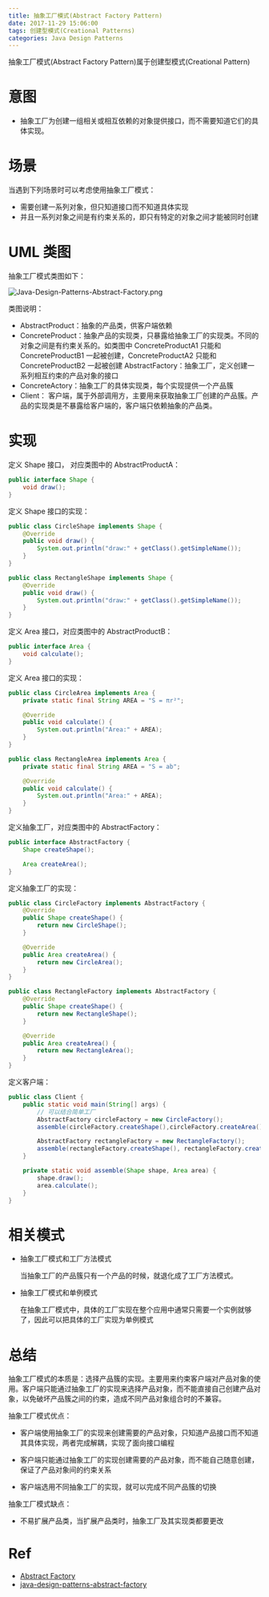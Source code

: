 ```yaml
---
title: 抽象工厂模式(Abstract Factory Pattern)
date: 2017-11-29 15:06:00
tags: 创建型模式(Creational Patterns) 
categories: Java Design Patterns
---
```


抽象工厂模式(Abstract Factory Pattern)属于创建型模式(Creational Pattern)

<!-- more  -->

# 意图

* 抽象工厂为创建一组相关或相互依赖的对象提供接口，而不需要知道它们的具体实现。

# 场景

当遇到下列场景时可以考虑使用抽象工厂模式：

* 需要创建一系列对象，但只知道接口而不知道具体实现
* 并且一系列对象之间是有约束关系的，即只有特定的对象之间才能被同时创建

# UML 类图

抽象工厂模式类图如下：

![Java-Design-Patterns-Abstract-Factory.png](http://otg3f8t90.bkt.clouddn.com/2017/12/7/Java-Design-Patterns-Abstract-Factory.png)

类图说明：

* AbstractProduct：抽象的产品类，供客户端依赖
* ConcreteProduct：抽象产品的实现类，只暴露给抽象工厂的实现类。不同的对象之间是有约束关系的。如类图中 ConcreteProductA1 只能和 ConcreteProductB1 一起被创建，ConcreteProductA2 只能和 ConcreteProductB2 一起被创建
 AbstractFactory：抽象工厂，定义创建一系列相互约束的产品对象的接口
* ConcreteActory：抽象工厂的具体实现类，每个实现提供一个产品簇
* Client： 客户端，属于外部调用方，主要用来获取抽象工厂创建的产品簇。产品的实现类是不暴露给客户端的，客户端只依赖抽象的产品类。

# 实现

定义 Shape 接口， 对应类图中的 AbstractProductA：

```java
public interface Shape {
    void draw();
}
```

定义 Shape 接口的实现：

```java
public class CircleShape implements Shape {
    @Override
    public void draw() {
        System.out.println("draw:" + getClass().getSimpleName());
    }
}
```

```java
public class RectangleShape implements Shape {
    @Override
    public void draw() {
        System.out.println("draw:" + getClass().getSimpleName());
    }
}
```

定义 Area 接口，对应类图中的 AbstractProductB：

```java
public interface Area {
    void calculate();
}
```

定义 Area 接口的实现：

```java
public class CircleArea implements Area {
    private static final String AREA = "S = πr²";

    @Override
    public void calculate() {
        System.out.println("Area:" + AREA);
    }
}
```

```java
public class RectangleArea implements Area {
    private static final String AREA = "S = ab";

    @Override
    public void calculate() {
        System.out.println("Area:" + AREA);
    }
}
```

定义抽象工厂，对应类图中的 AbstractFactory：

```java
public interface AbstractFactory {
    Shape createShape();

    Area createArea();
}
```

定义抽象工厂的实现：

```java
public class CircleFactory implements AbstractFactory {
    @Override
    public Shape createShape() {
        return new CircleShape();
    }

    @Override
    public Area createArea() {
        return new CircleArea();
    }
}
```

```java
public class RectangleFactory implements AbstractFactory {
    @Override
    public Shape createShape() {
        return new RectangleShape();
    }

    @Override
    public Area createArea() {
        return new RectangleArea();
    }
}
```

定义客户端：

```java
public class Client {
    public static void main(String[] args) {
        // 可以结合简单工厂
        AbstractFactory circleFactory = new CircleFactory();
        assemble(circleFactory.createShape(),circleFactory.createArea());

        AbstractFactory rectangleFactory = new RectangleFactory();
        assemble(rectangleFactory.createShape(), rectangleFactory.createArea());
    }

    private static void assemble(Shape shape, Area area) {
        shape.draw();
        area.calculate();
    }
}
```

# 相关模式

* 抽象工厂模式和工厂方法模式

    当抽象工厂的产品簇只有一个产品的时候，就退化成了工厂方法模式。

* 抽象工厂模式和单例模式

    在抽象工厂模式中，具体的工厂实现在整个应用中通常只需要一个实例就够了，因此可以把具体的工厂实现为单例模式

# 总结

抽象工厂模式的本质是：选择产品簇的实现。主要用来约束客户端对产品对象的使用。客户端只能通过抽象工厂的实现来选择产品对象，而不能直接自己创建产品对象，以免破坏产品簇之间的约束，造成不同产品对象组合时的不兼容。

抽象工厂模式优点：

* 客户端使用抽象工厂的实现来创建需要的产品对象，只知道产品接口而不知道其具体实现，两者完成解耦，实现了面向接口编程

* 客户端只能通过抽象工厂的实现创建需要的产品对象，而不能自己随意创建，保证了产品对象间的约束关系

* 客户端选用不同抽象工厂的实现，就可以完成不同产品簇的切换

抽象工厂模式缺点：

* 不易扩展产品类，当扩展产品类时，抽象工厂及其实现类都要更改

# Ref

* [Abstract Factory](http://www.oodesign.com/abstract-factory-pattern.html)
* [java-design-patterns-abstract-factory](https://github.com/iluwatar/java-design-patterns/blob/fb5c2a03246c1863e487cac2d1583ad04e1c4e4a/abstract-factory/README.md)